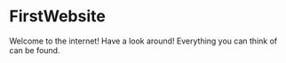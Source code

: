 ﻿# FirstWebsite
Welcome to the internet!
Have a look around!
Everything you can think of can be found.
